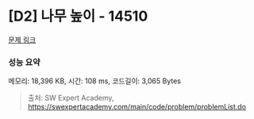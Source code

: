 # [D2] 나무 높이 - 14510 

[문제 링크](https://swexpertacademy.com/main/code/problem/problemDetail.do?contestProbId=AYFofW8qpXYDFAR4) 

### 성능 요약

메모리: 18,396 KB, 시간: 108 ms, 코드길이: 3,065 Bytes



> 출처: SW Expert Academy, https://swexpertacademy.com/main/code/problem/problemList.do